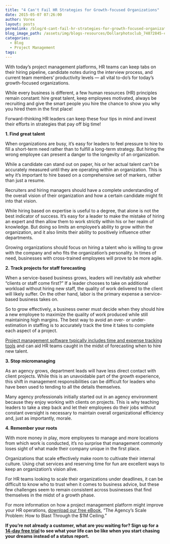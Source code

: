 ```yaml
---
title: "4 Can't Fail HR Strategies for Growth-focused Organizations"
date: 2015-05-07 07:26:00
author: Vorex
layout: posts
permalink: /blog/4-cant-fail-hr-strategies-for-growth-focused-organizations/
blog_image_path: /assets/img/blogs-resources/Dollarphotoclub_74872845-copy.jpg
categories:
  - Blog
  - Project Management
tags:  
---
```



With today’s project management platforms, HR teams can keep tabs on their hiring pipeline, candidate notes during the interview process, and current team members’ productivity levels — all vital to-do’s for today’s growth-focused organizations.<!--more-->

While every business is different, a few human resources (HR) principles remain constant: hire great talent, keep employees motivated, always be recruiting and give the smart people you hire the chance to show you why you hired them in the first place!

Forward-thinking HR leaders can keep these four tips in mind and invest their efforts in strategies that pay off big time!

**1. Find great talent**

When organizations are busy, it’s easy for leaders to feel pressure to hire to fill a short-term need rather than to fulfill a long-term strategy. But hiring the wrong employee can present a danger to the longevity of an organization.

While a candidate can stand out on paper, his or her actual talent can’t be accurately measured until they are operating within an organization. This is why it’s important to hire based on a comprehensive set of markers, rather than just a resume.

Recruiters and hiring managers should have a complete understanding of the overall vision of their organization and how a certain candidate might fit into that vision.

While hiring based on expertise is useful to a degree, that alone is not the best indicator of success. It’s easy for a leader to make the mistake of hiring an expert and then allow them to work strictly within his or her realm of knowledge. But doing so limits an employee’s ability to grow within the organization, and it also limits their ability to positively influence other departments.

Growing organizations should focus on hiring a talent who is willing to grow with the company and who fits the organization’s personality. In times of need, businesses with cross-trained employees will prove to be more agile.

**2. Track projects for staff forecasting**

When a service-based business grows, leaders will inevitably ask whether “clients or staff come first?” If a leader chooses to take on additional workload without hiring new staff, the quality of work delivered to the client will likely suffer. On the other hand, labor is the primary expense a service-based business takes on.

So to grow effectively, a business owner must decide when they should hire a new employee to maximize the quality of work produced while still maintaining high margins. The best way to avoid an over- or under-estimation in staffing is to accurately track the time it takes to complete each aspect of a project.

[Project management software typically includes time and expense tracking tools](http://www.vorex.com/growth-versus-maintenance/) and can aid HR teams caught in the midst of forecasting when to hire new talent.

**3. Stop micromanaging**

As an agency grows, department leads will have less direct contact with client projects. While this is an unavoidable part of the growth experience, this shift in management responsibilities can be difficult for leaders who have been used to tending to all the details themselves.

Many agency professionals initially started out in an agency environment because they enjoy working with clients on projects. This is why teaching leaders to take a step back and let their employees do their jobs without constant oversight is necessary to maintain overall organizational efficiency and, just as importantly, morale.

**4. Remember your roots**

With more money in play, more employees to manage and more locations from which work is conducted, it’s no surprise that management commonly loses sight of what made their company unique in the first place.

Organizations that scale effectively make room to cultivate their internal culture. Using chat services and reserving time for fun are excellent ways to keep an organization’s vision alive.

For HR teams looking to scale their organizations under deadlines, it can be difficult to know who to trust when it comes to business advice, but these few challenges seem to remain consistent across businesses that find themselves in the midst of a growth phase.

For more information on how a project management platform might improve your HR operations, [download our free eBook](http://vorex.hs-sites.com/agency-scale-ebook?__hstc=100746398.b2843db0333d5242d1d7cad84e1e93d1.1428948442272.1430323376922.1430846942986.6&amp;__hssc=100746398.4.1430846942986&amp;__hsfp=4259207711), “The Agency’s Scale Problem: How to Blast Through the $1M Ceiling.”

**If you’re not already a customer, what are you waiting for? Sign up for a [14-day free trial](http://www.vorex.com/free-trial/) to see what your life can be like when you start chasing your dreams instead of a status report.**
